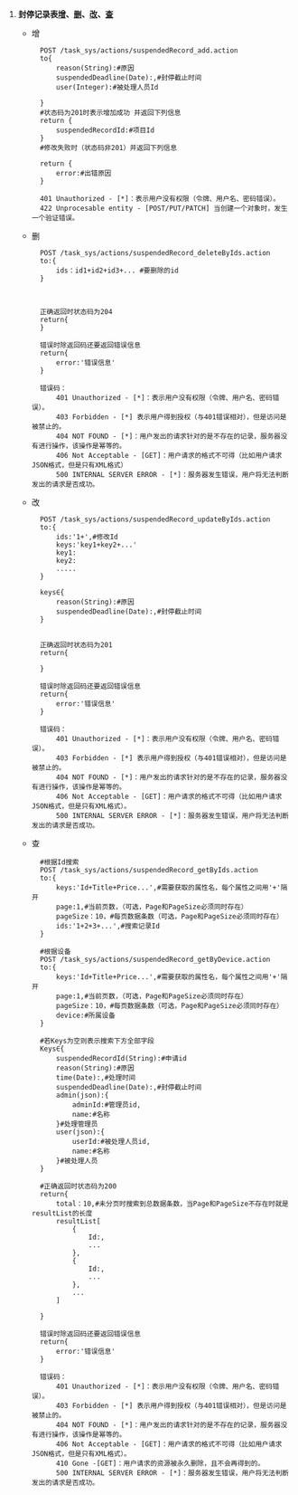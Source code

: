 1.  <a name='suspendedRecord'></a>**封停记录表[增](#suspendedRecord_add)、[删](#suspendedRecord_delete)、[改](#suspendedRecord_change)、[查](#suspendedRecord_search)**
	- <a name="suspendedRecord_add">增</a>

			POST /task_sys/actions/suspendedRecord_add.action
			to{
				reason(String):#原因
				suspendedDeadline(Date):,#封停截止时间
				user(Integer):#被处理人员Id

			}
			#状态码为201时表示增加成功 并返回下列信息
			return {
				suspendedRecordId:#项目Id
			}
			#修改失败时（状态码非201）并返回下列信息

			return {
				error:#出错原因
			}
			
			401 Unauthorized - [*]：表示用户没有权限（令牌、用户名、密码错误）。
			422 Unprocesable entity - [POST/PUT/PATCH] 当创建一个对象时，发生一个验证错误。
	- <a name="suspendedRecord_delete">删</a>

			POST /task_sys/actions/suspendedRecord_deleteByIds.action
			to:{
				ids：id1+id2+id3+... #要删除的id
			}
			
			
		
			正确返回时状态码为204
			return{
			}
			
			错误时除返回码还要返回错误信息
			return{
				error:'错误信息'
			}
		
			错误码：
				401 Unauthorized - [*]：表示用户没有权限（令牌、用户名、密码错误）。
				403 Forbidden - [*] 表示用户得到授权（与401错误相对），但是访问是被禁止的。
				404 NOT FOUND - [*]：用户发出的请求针对的是不存在的记录，服务器没有进行操作，该操作是幂等的。
				406 Not Acceptable - [GET]：用户请求的格式不可得（比如用户请求JSON格式，但是只有XML格式）
				500 INTERNAL SERVER ERROR - [*]：服务器发生错误，用户将无法判断发出的请求是否成功。
	- <a name="suspendedRecord_change">改</a>

			POST /task_sys/actions/suspendedRecord_updateByIds.action
			to:{
				ids:'1+',#修改Id
				keys:'key1+key2+...'
				key1:
				key2:
				.....
			}
			
			keys∈{
				reason(String):#原因
				suspendedDeadline(Date):,#封停截止时间
			}
		
			
			正确返回时状态码为201
			return{

			}
			
			错误时除返回码还要返回错误信息
			return{
				error:'错误信息'
			}
		
			错误码：
				401 Unauthorized - [*]：表示用户没有权限（令牌、用户名、密码错误）。
				403 Forbidden - [*] 表示用户得到授权（与401错误相对），但是访问是被禁止的。
				404 NOT FOUND - [*]：用户发出的请求针对的是不存在的记录，服务器没有进行操作，该操作是幂等的。
				406 Not Acceptable - [GET]：用户请求的格式不可得（比如用户请求JSON格式，但是只有XML格式）。
				500 INTERNAL SERVER ERROR - [*]：服务器发生错误，用户将无法判断发出的请求是否成功。
	- <a name="suspendedRecord_search">查</a>
	
			#根据Id搜索
			POST /task_sys/actions/suspendedRecord_getByIds.action
			to:{
				keys:'Id+Title+Price...',#需要获取的属性名，每个属性之间用'+'隔开
				page:1,#当前页数，（可选，Page和PageSize必须同时存在）
				pageSize：10，#每页数据条数（可选，Page和PageSize必须同时存在）
				ids:'1+2+3+...',#搜索记录Id
			}
			
			#根据设备
			POST /task_sys/actions/suspendedRecord_getByDevice.action
			to:{
				keys:'Id+Title+Price...',#需要获取的属性名，每个属性之间用'+'隔开
				page:1,#当前页数，（可选，Page和PageSize必须同时存在）
				pageSize：10，#每页数据条数（可选，Page和PageSize必须同时存在）
				device:#所属设备
			}			

			#若Keys为空则表示搜索下方全部字段
			Keys∈{
				suspendedRecordId(String):#申请id
				reason(String):#原因
				time(Date):,#处理时间
				suspendedDeadline(Date):,#封停截止时间
				admin(json):{
					adminId:#管理员id,
					name:#名称
				}#处理管理员
				user(json):{
					userId:#被处理人员id,
					name:#名称
				}#被处理人员
			}

			#正确返回时状态码为200
			return{
				total：10,#未分页时搜索到总数据条数，当Page和PageSize不存在时就是resultList的长度
				resultList[
					{
						Id:,
						...
					},
					{
						Id:,
						...
					},
					...
				]

			}

			错误时除返回码还要返回错误信息
			return{
				error:'错误信息'
			}

			错误码：
				401 Unauthorized - [*]：表示用户没有权限（令牌、用户名、密码错误）。
				403 Forbidden - [*] 表示用户得到授权（与401错误相对），但是访问是被禁止的。
				404 NOT FOUND - [*]：用户发出的请求针对的是不存在的记录，服务器没有进行操作，该操作是幂等的。
				406 Not Acceptable - [GET]：用户请求的格式不可得（比如用户请求JSON格式，但是只有XML格式）。
				410 Gone -[GET]：用户请求的资源被永久删除，且不会再得到的。
				500 INTERNAL SERVER ERROR - [*]：服务器发生错误，用户将无法判断发出的请求是否成功。
